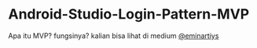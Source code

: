 # Android-Studio-Login-Pattern-MVP
Apa itu MVP? fungsinya? kalian bisa lihat di medium [@eminartiys](https://medium.com/easyread/android-mvp-series-membangun-aplikasi-android-dengan-arsitektur-mvp-fbf1f77ecaec)
